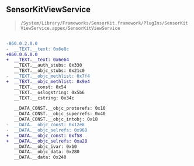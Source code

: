 ## SensorKitViewService

> `/System/Library/Frameworks/SensorKit.framework/PlugIns/SensorKitViewService.appex/SensorKitViewService`

```diff

-860.0.2.0.0
-  __TEXT.__text: 0x6e8c
+860.0.6.0.0
+  __TEXT.__text: 0x6e64
   __TEXT.__auth_stubs: 0x330
   __TEXT.__objc_stubs: 0x21c0
-  __TEXT.__objc_methlist: 0x7f4
+  __TEXT.__objc_methlist: 0x9e4
   __TEXT.__const: 0x54
   __TEXT.__oslogstring: 0x5b6
   __TEXT.__cstring: 0x34c

   __DATA_CONST.__objc_protorefs: 0x10
   __DATA_CONST.__objc_superrefs: 0x40
   __DATA_CONST.__objc_intobj: 0x18
-  __DATA.__objc_const: 0x12e8
-  __DATA.__objc_selrefs: 0x968
+  __DATA.__objc_const: 0xf58
+  __DATA.__objc_selrefs: 0xa28
   __DATA.__objc_ivar: 0xb0
   __DATA.__objc_data: 0x280
   __DATA.__data: 0x240

```
